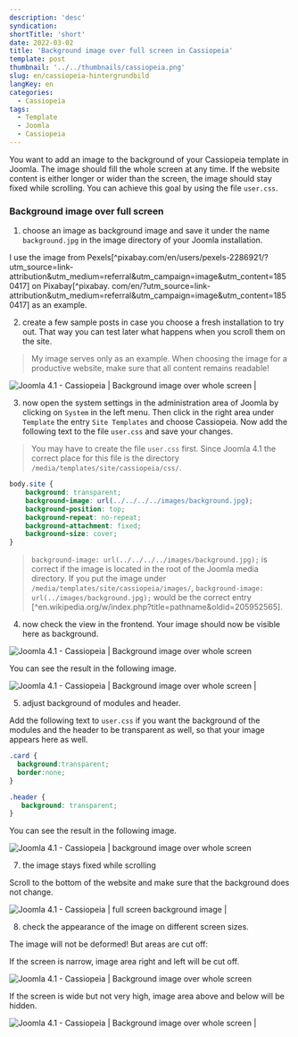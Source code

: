 ```yaml
---
description: 'desc'
syndication:
shortTitle: 'short'
date: 2022-03-02
title: 'Background image over full screen in Cassiopeia'
template: post
thumbnail: '../../thumbnails/cassiopeia.png'
slug: en/cassiopeia-hintergrundbild
langKey: en
categories:
  - Cassiopeia
tags:
  - Template
  - Joomla
  - Cassiopeia
---
```


You want to add an image to the background of your Cassiopeia template in Joomla. The image should fill the whole screen at any time. If the website content is either longer or wider than the screen, the image should stay fixed while scrolling. You can achieve this goal by using the file `user.css`. 

### Background image over full screen

1. choose an image as background image and save it under the name `background.jpg` in the image directory of your Joomla installation.

I use the image from Pexels[^pixabay.com/en/users/pexels-2286921/?utm_source=link-attribution&amp;utm_medium=referral&amp;utm_campaign=image&amp;utm_content=1850417] on Pixabay[^pixabay. com/en/?utm_source=link-attribution&amp;utm_medium=referral&amp;utm_campaign=image&amp;utm_content=1850417] as an example.

2. create a few sample posts in case you choose a fresh installation to try out. That way you can test later what happens when you scroll them on the site.

> My image serves only as an example. When choosing the image for a productive website, make sure that all content remains readable!

![Joomla 4.1 - Cassiopeia | Background image over whole screen | ](/images/c1_hintergrund.png)

3. now open the system settings in the administration area of Joomla by clicking on `System` in the left menu. Then click in the right area under `Template` the entry `Site Templates` and choose Cassiopeia. Now add the following text to the file `user.css` and save your changes.

> You may have to create the file `user.css` first. Since Joomla 4.1 the correct place for this file is the directory `/media/templates/site/cassiopeia/css/`.

```css
body.site {
	background: transparent;
	background-image: url(../../../../images/background.jpg);
	background-position: top;
	background-repeat: no-repeat;
	background-attachment: fixed;
	background-size: cover;
}
```

> `background-image: url(../../../../images/background.jpg);` is correct if the image is located in the root of the Joomla media directory. If you put the image under `/media/templates/site/cassiopeia/images/`, `background-image: url(../images/background.jpg);` would be the correct entry [^en.wikipedia.org/w/index.php?title=pathname&oldid=205952565].

4. now check the view in the frontend. Your image should now be visible here as background.

![Joomla 4.1 - Cassiopeia | Background image over whole screen ](/images/c2_hintergrund.png)

You can see the result in the following image.

![Joomla 4.1 - Cassiopeia | Background image over whole screen | ](/images/c3_hintergrund.png)

5. adjust background of modules and header.

Add the following text to `user.css` if you want the background of the modules and the header to be transparent as well, so that your image appears here as well.

```css
.card {
  background:transparent;
  border:none;
}

.header {
   background: transparent;
}
```
You can see the result in the following image.

![Joomla 4.1 - Cassiopeia | background image over whole screen ](/images/c4_hintergrund.png)

7. the image stays fixed while scrolling

Scroll to the bottom of the website and make sure that the background does not change.

![Joomla 4.1 - Cassiopeia | full screen background image | ](/images/c5_hintergrund.png)

8. check the appearance of the image on different screen sizes.

The image will not be deformed! But areas are cut off:

If the screen is narrow, image area right and left will be cut off.

![Joomla 4.1 - Cassiopeia | Background image over whole screen ](/images/c6_hintergrund.png)

If the screen is wide but not very high, image area above and below will be hidden.

![Joomla 4.1 - Cassiopeia | Background image over whole screen | ](/images/c6a_hintergrund.png)
